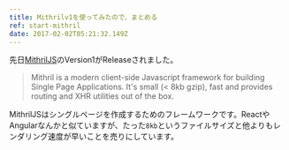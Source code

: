 ```yaml
---
title: Mithrilv1を使ってみたので、まとめる
ref: start-mithril
date: 2017-02-02T05:21:32.149Z
---
```


先日[MithrilJS](https://github.com/lhorie/mithril.js)のVersion1がReleaseされました。

> Mithril is a modern client-side Javascript framework for building Single Page Applications.
It's small (< 8kb gzip), fast and provides routing and XHR utilities out of the box.

MithrilJSはシングルページを作成するためのフレームワークです。ReactやAngularなんかと似ていますが、たった`8kb`というファイルサイズと他よりもレンダリング速度が早いことを売りにしています。

<!-- break -->
